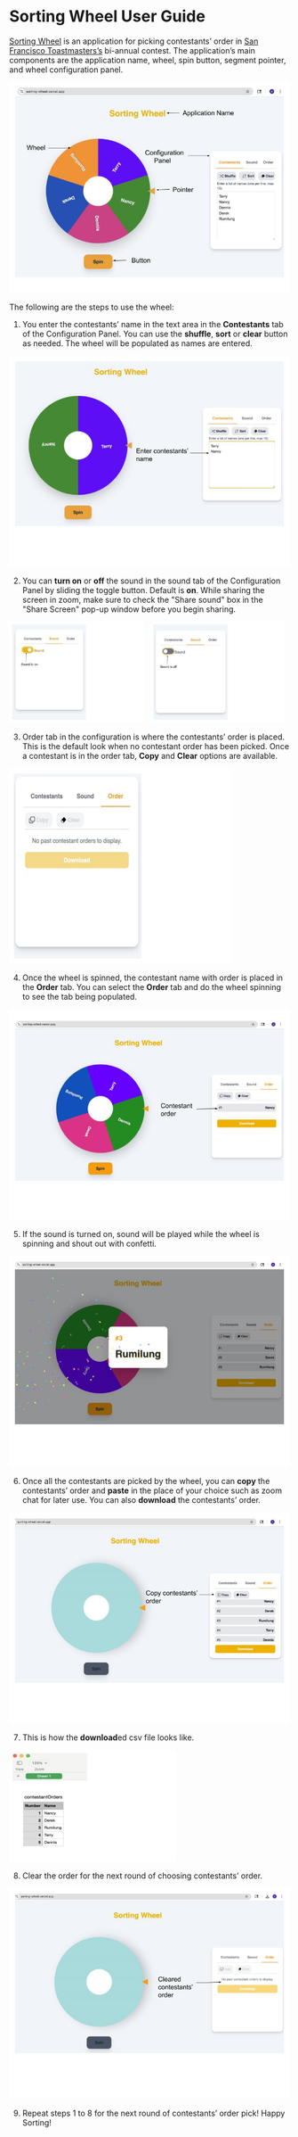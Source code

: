 # Sorting Wheel User Guide

[Sorting Wheel](https://sorting-wheel.vercel.app/) is an application for picking contestants’ order in [San Francisco Toastmasters’s](https://www.toastmasters.org/Find-a-Club/1771-san-francisco-toastmasters) bi-annual contest. The application’s main components are the application name, wheel, spin button, segment pointer, and wheel configuration panel.

![Overview](public/user-guide/sw-overview.jpg)

The following are the steps to use the wheel:

1. You enter the contestants’ name in the text area in the **Contestants** tab of the Configuration Panel. You can use the **shuffle**, **sort** or **clear** button as needed. The wheel will be populated as names are entered.

![Contestant Entry](public/user-guide/sw-contestant-entry.jpg)

2. You can **turn on** or **off** the sound in the sound tab of the Configuration Panel by sliding the toggle button. Default is **on**. While sharing the screen in zoom, make sure to check the "Share sound" box in the "Share Screen" pop-up window before you begin sharing.

<p align="left">
    <img alt="sound-on" src="public/user-guide/sw-sound-on.jpg" width="48%"/> &nbsp;
    <img alt="sound-off" src="public/user-guide/sw-sound-off.jpg" width="48%"/>
</p>

3. Order tab in the configuration is where the contestants’ order is placed. This is the default look when no contestant order has been picked. Once a contestant is in the order tab, **Copy** and **Clear** options are available.

<img src="public/user-guide/sw-order-init.jpg" alt="order panel" width=400 height=350/>

4. Once the wheel is spinned, the contestant name with order is placed in the **Order** tab. You can select the **Order** tab and do the wheel spinning to see the tab being populated.

![Contestant Populate Order](public/user-guide/sw-order-populate.jpg)

5. If the sound is turned on, sound will be played while the wheel is spinning and shout out with confetti.

![Contestant Confetti](public/user-guide/sw-confetti-sound.jpg)

6. Once all the contestants are picked by the wheel, you can **copy** the contestants’ order and **paste** in the place of your choice such as zoom chat for later use. You can also **download** the contestants’ order.

![Order Copy](public/user-guide/sw-order-copy.jpg)

7. This is how the **download**ed csv file looks like.

<img alt="downloaded-csv" src="public/user-guide/sw-downloaded-csv.jpg" width=300 height=200/>

8. Clear the order for the next round of choosing contestants’ order.

![Order Clear](public/user-guide/sw-order-clear.jpg)

9. Repeat steps 1 to 8 for the next round of contestants’ order pick! Happy Sorting!
